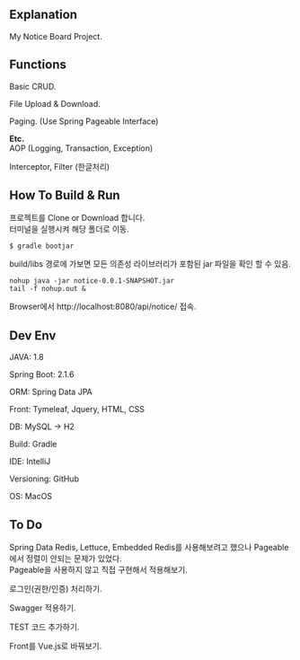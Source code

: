 ## Explanation
My Notice Board Project.

## Functions
Basic CRUD.

File Upload & Download.

Paging. (Use Spring Pageable Interface)

**Etc.**   
AOP (Logging, Transaction, Exception)

Interceptor, Filter (한글처리)


## How To Build & Run
프로젝트를 Clone or Download 합니다.
<br>터미널을 실행시켜 해당 폴더로 이동.
~~~
$ gradle bootjar
~~~

build/libs 경로에 가보면 모든 의존성 라이브러리가 포함된 jar 파일을 확인 할 수 있음.

~~~
nohup java -jar notice-0.0.1-SNAPSHOT.jar
tail -f nohup.out &
~~~

Browser에서 http://localhost:8080/api/notice/ 접속. 

## Dev Env
JAVA: 1.8

Spring Boot: 2.1.6

ORM: Spring Data JPA

Front: Tymeleaf, Jquery, HTML, CSS

DB: MySQL -> H2

Build: Gradle

IDE: IntelliJ

Versioning: GitHub

OS: MacOS

## To Do
Spring Data Redis, Lettuce, Embedded Redis를 사용해보려고 했으나 Pageable에서 정렬이 안되는 문제가 있었다.
<br>Pageable을 사용하지 않고 직접 구현해서 적용해보기.

로그인(권한/인증) 처리하기.

Swagger 적용하기.

TEST 코드 추가하기.

Front를 Vue.js로 바꿔보기.




